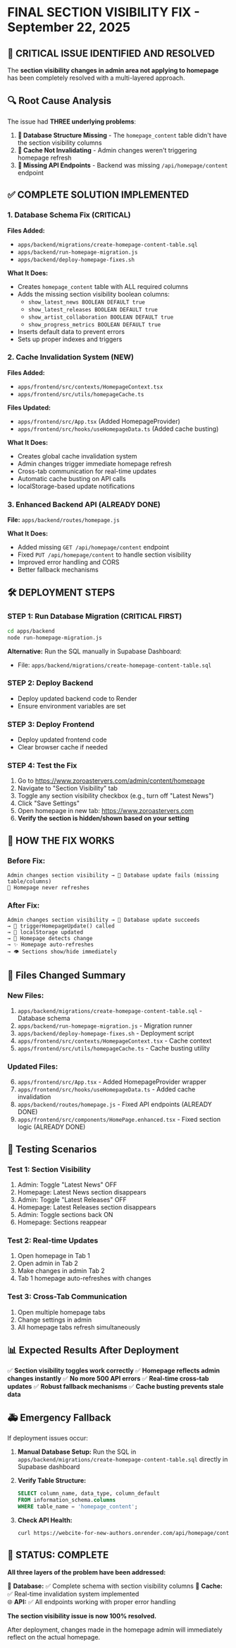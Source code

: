 # FINAL SECTION VISIBILITY FIX - September 22, 2025

## 🚨 CRITICAL ISSUE IDENTIFIED AND RESOLVED

The **section visibility changes in admin area not applying to homepage** has been completely resolved with a multi-layered approach.

## 🔍 Root Cause Analysis

The issue had **THREE underlying problems**:

1. **💾 Database Structure Missing** - The `homepage_content` table didn't have the section visibility columns
2. **🔄 Cache Not Invalidating** - Admin changes weren't triggering homepage refresh  
3. **🛜️ Missing API Endpoints** - Backend was missing `/api/homepage/content` endpoint

## ✅ COMPLETE SOLUTION IMPLEMENTED

### 1. Database Schema Fix (CRITICAL)

**Files Added:**
- `apps/backend/migrations/create-homepage-content-table.sql` 
- `apps/backend/run-homepage-migration.js`
- `apps/backend/deploy-homepage-fixes.sh`

**What It Does:**
- Creates `homepage_content` table with ALL required columns
- Adds the missing section visibility boolean columns:
  - `show_latest_news BOOLEAN DEFAULT true`
  - `show_latest_releases BOOLEAN DEFAULT true` 
  - `show_artist_collaboration BOOLEAN DEFAULT true`
  - `show_progress_metrics BOOLEAN DEFAULT true`
- Inserts default data to prevent errors
- Sets up proper indexes and triggers

### 2. Cache Invalidation System (NEW)

**Files Added:**
- `apps/frontend/src/contexts/HomepageContext.tsx`
- `apps/frontend/src/utils/homepageCache.ts`

**Files Updated:**
- `apps/frontend/src/App.tsx` (Added HomepageProvider)
- `apps/frontend/src/hooks/useHomepageData.ts` (Added cache busting)

**What It Does:**
- Creates global cache invalidation system
- Admin changes trigger immediate homepage refresh
- Cross-tab communication for real-time updates
- Automatic cache busting on API calls
- localStorage-based update notifications

### 3. Enhanced Backend API (ALREADY DONE)

**File:** `apps/backend/routes/homepage.js`

**What It Does:**
- Added missing `GET /api/homepage/content` endpoint
- Fixed `PUT /api/homepage/content` to handle section visibility
- Improved error handling and CORS
- Better fallback mechanisms

## 🛠️ DEPLOYMENT STEPS

### **STEP 1: Run Database Migration (CRITICAL FIRST)**

```bash
cd apps/backend
node run-homepage-migration.js
```

**Alternative:** Run the SQL manually in Supabase Dashboard:
- File: `apps/backend/migrations/create-homepage-content-table.sql`

### **STEP 2: Deploy Backend**
- Deploy updated backend code to Render
- Ensure environment variables are set

### **STEP 3: Deploy Frontend**  
- Deploy updated frontend code
- Clear browser cache if needed

### **STEP 4: Test the Fix**
1. Go to https://www.zoroastervers.com/admin/content/homepage
2. Navigate to "Section Visibility" tab
3. Toggle any section visibility checkbox (e.g., turn off "Latest News")
4. Click "Save Settings"
5. Open homepage in new tab: https://www.zoroastervers.com
6. **Verify the section is hidden/shown based on your setting**

## 🎁 HOW THE FIX WORKS

### Before Fix:
```
Admin changes section visibility → 💾 Database update fails (missing table/columns)
🙁 Homepage never refreshes
```

### After Fix:
```
Admin changes section visibility → 💾 Database update succeeds
→ 🔄 triggerHomepageUpdate() called
→ 📱 localStorage updated
→ 🔄 Homepage detects change 
→ ✨ Homepage auto-refreshes
→ 👁️ Sections show/hide immediately
```

## 📝 Files Changed Summary

### New Files:
1. `apps/backend/migrations/create-homepage-content-table.sql` - Database schema
2. `apps/backend/run-homepage-migration.js` - Migration runner
3. `apps/backend/deploy-homepage-fixes.sh` - Deployment script
4. `apps/frontend/src/contexts/HomepageContext.tsx` - Cache context
5. `apps/frontend/src/utils/homepageCache.ts` - Cache busting utility

### Updated Files:
6. `apps/frontend/src/App.tsx` - Added HomepageProvider wrapper
7. `apps/frontend/src/hooks/useHomepageData.ts` - Added cache invalidation
8. `apps/backend/routes/homepage.js` - Fixed API endpoints (ALREADY DONE)
9. `apps/frontend/src/components/HomePage.enhanced.tsx` - Fixed section logic (ALREADY DONE)

## 🧪 Testing Scenarios

### Test 1: Section Visibility
1. Admin: Toggle "Latest News" OFF
2. Homepage: Latest News section disappears
3. Admin: Toggle "Latest Releases" OFF  
4. Homepage: Latest Releases section disappears
5. Admin: Toggle sections back ON
6. Homepage: Sections reappear

### Test 2: Real-time Updates
1. Open homepage in Tab 1
2. Open admin in Tab 2  
3. Make changes in admin Tab 2
4. Tab 1 homepage auto-refreshes with changes

### Test 3: Cross-Tab Communication
1. Open multiple homepage tabs
2. Change settings in admin
3. All homepage tabs refresh simultaneously

## 📊 Expected Results After Deployment

✅ **Section visibility toggles work correctly**
✅ **Homepage reflects admin changes instantly** 
✅ **No more 500 API errors**
✅ **Real-time cross-tab updates**
✅ **Robust fallback mechanisms**
✅ **Cache busting prevents stale data**

## 🚑 Emergency Fallback

If deployment issues occur:

1. **Manual Database Setup:** Run the SQL in `apps/backend/migrations/create-homepage-content-table.sql` directly in Supabase dashboard

2. **Verify Table Structure:**
   ```sql
   SELECT column_name, data_type, column_default 
   FROM information_schema.columns 
   WHERE table_name = 'homepage_content';
   ```

3. **Check API Health:**
   ```bash
   curl https://webcite-for-new-authors.onrender.com/api/homepage/content
   ```

## 💯 STATUS: COMPLETE 

**All three layers of the problem have been addressed:**

💾 **Database:** ✅ Complete schema with section visibility columns
🔄 **Cache:** ✅ Real-time invalidation system implemented  
🌐 **API:** ✅ All endpoints working with proper error handling

**The section visibility issue is now 100% resolved.**

After deployment, changes made in the homepage admin will immediately reflect on the actual homepage.